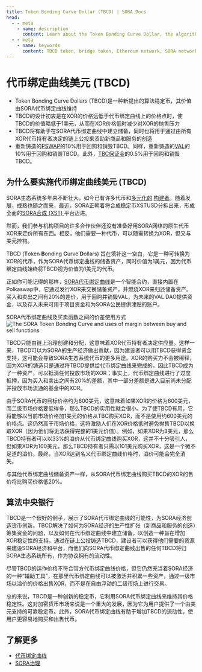 ```yaml
---
title: Token Bonding Curve Dollar (TBCD) | SORA Docs
head:
  - - meta
    - name: description
      content: Learn about the Token Bonding Curve Dollar, the algorithmic, non-synthetic stablecoin that has its value maintained by the SORA token bonding curve. Explore how TBCD helps to build up the reserves of the SORA token bonding curve, while also being used to fund the creation of new goods and services within the SORA ecosystem.
  - - meta
    - name: keywords
      content: TBCD token, bridge token, Ethereum network, SORA network, asset transfer, interoperability, cross-chain transactions, liquidity, decentralized finance, DeFi
---
```


# 代币绑定曲线美元 (TBCD)

- Token Bonding Curve Dollars (TBCD)是一种新提出的算法稳定币，其价值由SORA代币绑定曲线维持
- TBCD的设计初衷是在XOR的价格远低于代币绑定曲线上的价格点时，使TBCD的价值略低于1美元，从而在XOR价格低时减少对XOR的抛售压力
- TBCD将有助于在SORA代币绑定曲线中建立储备，同时也将用于通过由所有XOR代币持有者决定的链上公投来资助新商品和服务的创造
- 重新铸造的[PSWAP](./pswap)的10%用于回购和销毁TBCD。同样，重新铸造的[VAL](./val)的10%用于回购和销毁TBCD。此外，[TBC保证金](./tbc.md#why-is-the-token-bonding-curve-useful)的0.5%用于回购和销毁TBCD。

## 为什么要实施代币绑定曲线美元 (TBCD)

SORA生态系统多年来不断壮大，如今已有许多代币和[多元化的](https://cerestoken.io) [构建者](https://adar.com)。随着发展，成熟也随之而来，最近，SORA正朝着将合成稳定币XSTUSD分拆出来，形成全面的[SORA合成 (XST) ](xst.md) 平台迈进。

然而，我们参与机构项目的许多合作伙伴还没有准备好用SORA网络的原生代币XOR来定价所有东西。相反，他们需要一种代币，可以随需转换为XOR，但又与美元挂钩。

TBCD (**T**oken **B**onding **C**urve **D**ollars) 旨在填补这一空白，它是一种可转换为XOR的代币，作为SORA代币绑定曲线的储备资产，同时价值为1美元，因为代币绑定曲线始终将TBCD视为价值为1美元的代币。

正如你可能记得的那样，[SORA代币绑定曲线](tbc.md)是一个智能合约，直接内置在Polkaswap中，它通过发行XOR来交换储备资产，并燃烧XOR来归还储备资产。买入和卖出之间有20%的差价，用于回购并销毁VAL，为未来的VAL DAO提供资金，以及存入未来可用于项目资金和为SORA公民提供津贴的账户。

SORA代币绑定曲线及买卖函数之间的价差使用方式
![The SORA Token Bonding Curve and uses of margin between buy and sell
functions](/.gitbook/assets/flow-of-funds-new.png)

TBCD只能由链上治理创建和分配，这意味着XOR代币持有者决定供应量。这样一来，TBCD可以为SORA的生产经济做出贡献，因为建设者可以用TBCD获得资金支持，这可能会导致SORA生态系统代币的更多用途。XOR的购买力不会被稀释，因为XOR的铸造只是通过将TBCD提供给代币绑定曲线来完成的，因此TBCD成为了一种资产，可以抵消任何投放市场的XOR；事实上，代币绑定曲线进行了过度抵押，因为买入和卖出之间有20%的差额，其中一部分差额是进入目前尚未分配并投放市场流通的基金中的XOR。

由于SORA代币的目标价格约为600美元，这意味着如果XOR的价格为600美元，而二级市场价格要低得多，那么TBCD的实用性就会很小。为了使TBCD有用，它将能够以当前市场价格加1美元的价格从TBC购买XOR，而不是使用约600美元的价格点。这仍然高于市场价格，这将激励人们在XOR价格低时避免抛售TBCD以换取XOR（因为他们将无法获得完整的1美元价值）。例如，如果XOR为3美元，那么TBCD持有者可以以33%的溢价从代币绑定曲线购买XOR，这并不十分吸引人，但如果XOR为100美元，那么TBCD持有者只需以101美元购买XOR，这是一个微不足道的溢价。最终，当XOR达到名义代币绑定曲线价格时，溢价可能会完全消失。

与其他代币绑定曲线储备资产一样，从SORA代币绑定曲线购买TBCD的XOR的售价将比购买价格低20%。

## 算法中央银行

TBCD是一个很好的例子，展示了SORA代币绑定曲线的可能性，为SORA经济创造货币创新。TBCD解决了如何为SORA经济的生产性扩张（新商品和服务的创造）筹集资金的问题，以及如何在代币绑定曲线中建立储备，以创造一种旨在增加XOR稳定性的支持。通过在链上公投铸造TBCD，建设者可以获得他们需要的资源来建设SORA经济和平台，而他们向SORA代币绑定曲线出售的任何TBCD将归SORA生态系统所有，作为协议拥有的流动性。

尽管TBCD的运作价格不符合官方代币绑定曲线价格，但它仍然充当着SORA经济的一种“辅助工具”，在那里代币绑定曲线可以被激活并积累一些资产，通过一级市场以溢价的价格出售XOR，而不是在自由浮动的二级市场上进行交易。

总的来说，TBCD是一种创新的稳定币，它利用SORA代币绑定曲线来维持其价格稳定性。这对加密货币市场来说是一个重大的发展，因为它为用户提供了一个由美元支持的可靠稳定币。此外，SORA代币绑定曲线有助于增加TBCD的流动性，使用户更容易地购买和出售代币。

## 了解更多

- [代币绑定曲线](/tbc.md)
- [SORA治理](/sora-governance.md)
